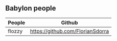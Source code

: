 ## Babylon people

| People        | Github        |
| ------------- |:-------------:|
| flozzy | https://github.com/FlorianSdorra |
